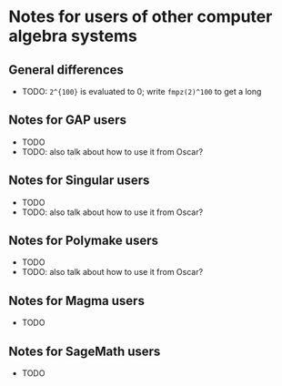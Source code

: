 # Notes for users of other computer algebra systems

## General differences

- TODO: ``2^{100}`` is evaluated to 0; write ``fmpz(2)^100`` to get
  a long

## Notes for GAP users

- TODO
- TODO: also talk about how to use it from Oscar?

## Notes for Singular users

- TODO
- TODO: also talk about how to use it from Oscar?

## Notes for Polymake users

- TODO
- TODO: also talk about how to use it from Oscar?

## Notes for Magma users

- TODO

## Notes for SageMath users

- TODO
